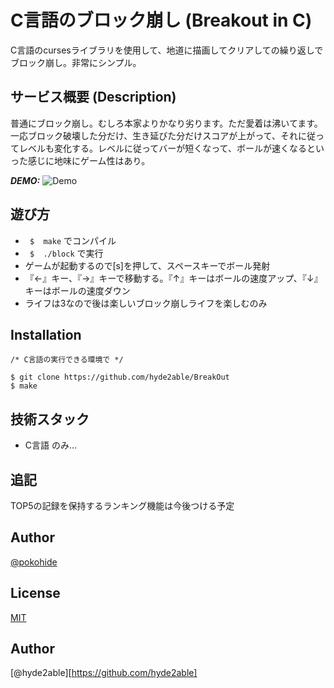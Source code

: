 # C言語のブロック崩し (Breakout in C)

C言語のcursesライブラリを使用して、地道に描画してクリアしての繰り返しでブロック崩し。非常にシンプル。


## サービス概要 (Description)

普通にブロック崩し。むしろ本家よりかなり劣ります。ただ愛着は沸いてます。一応ブロック破壊した分だけ、生き延びた分だけスコアが上がって、それに従ってレベルも変化する。レベルに従ってバーが短くなって、ボールが速くなるといった感じに地味にゲーム性はあり。


***DEMO:***
![Demo](https://github.com/hyde2able/BreakOut/blob/master/images/breakout.gif)


## 遊び方

- ` $  make`  でコンパイル
- ` $  ./block`  で実行
-  ゲームが起動するので[s]を押して、スペースキーでボール発射
-  『←』キー、『→』キーで移動する。『↑』キーはボールの速度アップ、『↓』キーはボールの速度ダウン
-  ライフは3なので後は楽しいブロック崩しライフを楽しむのみ

## Installation
    /* C言語の実行できる環境で */

    $ git clone https://github.com/hyde2able/BreakOut
    $ make

## 技術スタック

- C言語 のみ...


## 追記

TOP5の記録を保持するランキング機能は今後つける予定


## Author

[@pokohide](https://twitter.com/pokohide)


## License

[MIT](http://b4b4r07.mit-license.org)







## Author
[@hyde2able][https://github.com/hyde2able]
